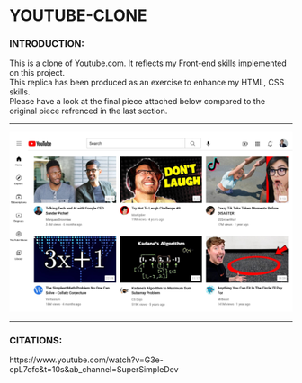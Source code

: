 # YOUTUBE-CLONE
### INTRODUCTION:
<p>
This is a clone of Youtube.com.
It reflects my Front-end skills implemented on this project. <br>
This replica has been produced as an exercise to enhance my HTML, CSS skills.<br>
Please have a look at the final piece attached below compared to the original piece refrenced in the last section. 
</p>
<hr>
<p align="left">
  <img src="YouTube.com_CLONE.jpg">
</p>
<hr>

### CITATIONS:
<p>https://www.youtube.com/watch?v=G3e-cpL7ofc&t=10s&ab_channel=SuperSimpleDev</p>
